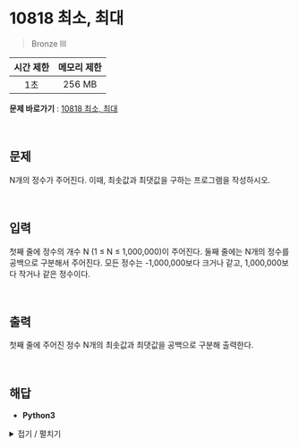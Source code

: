 # 10818 최소, 최대
> Bronze III

|시간 제한|메모리 제한|
|:---:|:---:|
|1초|256 MB|

**문제 바로가기** : [10818 최소, 최대](https://www.acmicpc.net/problem/10818 "10818 최소, 최대")

</br>

## 문제
N개의 정수가 주어진다. 이때, 최솟값과 최댓값을 구하는 프로그램을 작성하시오.

</br>

## 입력
첫째 줄에 정수의 개수 N (1 ≤ N ≤ 1,000,000)이 주어진다. 둘째 줄에는 N개의 정수를 공백으로 구분해서 주어진다. 모든 정수는 -1,000,000보다 크거나 같고, 1,000,000보다 작거나 같은 정수이다.

</br>

## 출력
첫째 줄에 주어진 정수 N개의 최솟값과 최댓값을 공백으로 구분해 출력한다.

</br>

## 해답
- **Python3**
<details>
<summary>접기 / 펼치기</summary>
<div markdown="1">

```py
import sys
_ = input()
aryInput = tuple(map(int, sys.stdin.readline().split()))
print(min(aryInput), end=" ")
print(max(aryInput))
```

</div>
</details>